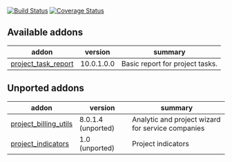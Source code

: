 [![Build Status](https://travis-ci.org/OCA/project-reporting.svg?branch=10.0)](https://travis-ci.org/OCA/project-reporting)
[![Coverage Status](https://coveralls.io/repos/OCA/project-reporting/badge.png?branch=10.0)](https://coveralls.io/r/OCA/project-reporting?branch=10.0)


[//]: # (addons)

Available addons
----------------
addon | version | summary
--- | --- | ---
[project_task_report](project_task_report/) | 10.0.1.0.0 | Basic report for project tasks.


Unported addons
---------------
addon | version | summary
--- | --- | ---
[project_billing_utils](project_billing_utils/) | 8.0.1.4 (unported) | Analytic and project wizard for service companies
[project_indicators](project_indicators/) | 1.0 (unported) | Project indicators

[//]: # (end addons)
